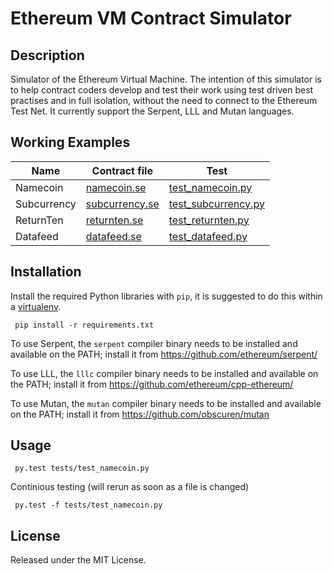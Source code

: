 # Ethereum VM Contract Simulator

## Description

Simulator of the Ethereum Virtual Machine. The intention of this simulator is
to help contract coders develop and test their work using test driven best
practises and in full isolation, without the need to connect to the Ethereum
Test Net. It currently support the Serpent, LLL and Mutan languages.

## Working Examples

| Name            | Contract file                                     | Test                                             |
| --------------- | --------------------------------------------------| ------------------------------------------------ |
| Namecoin        | [namecoin.se](examples/namecoin.se)               | [test\_namecoin.py](tests/test_namecoin.py)      |
| Subcurrency     | [subcurrency.se](examples/subcurrency.se)         | [test\_subcurrency.py](tests/test_subcurrency.py)|
| ReturnTen       | [returnten.se](examples/returnten.se)             | [test\_returnten.py](tests/test_returnten.py)    |
| Datafeed        | [datafeed.se](examples/datafeed.se)               | [test\_datafeed.py](tests/test_datafeed.py)      |

## Installation

Install the required Python libraries with `pip`, it is suggested to do this within a [virtualenv](http://virtualenv.readthedocs.org/).

` pip install -r requirements.txt`

To use Serpent, the `serpent` compiler binary needs to be installed and available on the PATH; install it from https://github.com/ethereum/serpent/

To use LLL, the `lllc` compiler binary needs to be installed and available on the PATH; install it from https://github.com/ethereum/cpp-ethereum/

To use Mutan, the `mutan` compiler binary needs to be installed and available on the PATH; install it from https://github.com/obscuren/mutan

## Usage

` py.test tests/test_namecoin.py`

Continious testing (will rerun as soon as a file is changed)

` py.test -f tests/test_namecoin.py`

## License

Released under the MIT License.
